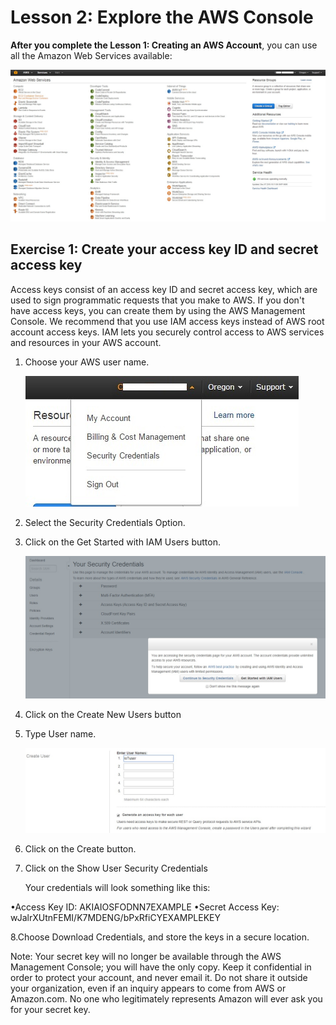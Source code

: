 # Lesson 2: Explore the AWS Console

**After you complete the Lesson 1: Creating an AWS Account**, you can use all the Amazon Web Services available:

![](.gitbook/assets/9.jpg)

## **Exercise 1: Create your access key ID and secret access key**

Access keys consist of an access key ID and secret access key, which are used to sign programmatic requests that you make to AWS. If you don't have access keys, you can create them by using the AWS Management Console. We recommend that you use IAM access keys instead of AWS root account access keys. IAM lets you securely control access to AWS services and resources in your AWS account.

1. Choose your AWS user name.

   ![](.gitbook/assets/10.jpg)

2. Select the Security Credentials Option.
3. Click on the Get Started with IAM Users button.

   ![](.gitbook/assets/11.jpg)

4. Click on the Create New Users button
5. Type User name.

   ![](.gitbook/assets/12.jpg)

6. Click on the Create button.
7. Click on the Show User Security Credentials

   Your credentials will look something like this: 

•Access Key ID: AKIAIOSFODNN7EXAMPLE •Secret Access Key: wJalrXUtnFEMI/K7MDENG/bPxRfiCYEXAMPLEKEY

8.Choose Download Credentials, and store the keys in a secure location.

Note: Your secret key will no longer be available through the AWS Management Console; you will have the only copy. Keep it confidential in order to protect your account, and never email it. Do not share it outside your organization, even if an inquiry appears to come from AWS or Amazon.com. No one who legitimately represents Amazon will ever ask you for your secret key.

